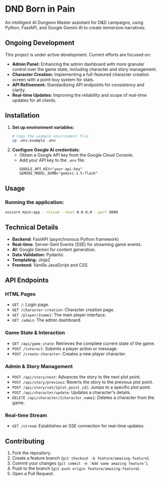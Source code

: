 # DND Born in Pain

An intelligent AI Dungeon Master assistant for D&D campaigns, using Python, FastAPI, and Google Gemini AI to create immersive narratives.

## Ongoing Development

This project is under active development. Current efforts are focused on:

*   **Admin Panel:** Enhancing the admin dashboard with more granular control over the game state, including character and story management.
*   **Character Creation:** Implementing a full-featured character creation screen with a point-buy system for stats.
*   **API Refinement:** Standardizing API endpoints for consistency and clarity.
*   **Real-time Updates:** Improving the reliability and scope of real-time updates for all clients.

## Installation

1.  **Set up environment variables:**
    ```bash
    # Copy the example environment file
    cp .env.example .env
    ```
2.  **Configure Google AI credentials:**
    *   Obtain a Google API key from the Google Cloud Console.
    *   Add your API key to the `.env` file:
        ```
        GOOGLE_API_KEY="your-api-key"
        GEMINI_MODEL_DUMB="gemini-1.5-flash"
        ```

## Usage

### Running the application:

```bash
uvicorn main:app --reload --host 0.0.0.0 --port 8080
```

## Technical Details

*   **Backend:** FastAPI (asynchronous Python framework)
*   **Real-time:** Server-Sent Events (SSE) for streaming game events.
*   **AI:** Google Gemini for content generation.
*   **Data Validation:** Pydantic
*   **Templating:** Jinja2
*   **Frontend:** Vanilla JavaScript and CSS

## API Endpoints

### HTML Pages
*   `GET /`: Login page.
*   `GET /character-creation`: Character creation page.
*   `GET /player/{name}`: The main player interface.
*   `GET /admin`: The admin dashboard.

### Game State & Interaction
*   `GET /api/game_state`: Retrieves the complete current state of the game.
*   `POST /interact`: Submits a player action or message.
*   `POST /create-character`: Creates a new player character.

### Admin & Story Management
*   `POST /api/story/next`: Advances the story to the next plot point.
*   `POST /api/story/previous`: Reverts the story to the previous plot point.
*   `POST /api/story/set/{plot_point_id}`: Jumps to a specific plot point.
*   `POST /api/character/update`: Updates a character's details.
*   `DELETE /api/character/{character_name}`: Deletes a character from the game.

### Real-time Stream
*   `GET /stream`: Establishes an SSE connection for real-time updates.

## Contributing

1.  Fork the repository.
2.  Create a feature branch (`git checkout -b feature/amazing-feature`).
3.  Commit your changes (`git commit -m 'Add some amazing feature'`).
4.  Push to the branch (`git push origin feature/amazing-feature`).
5.  Open a Pull Request.